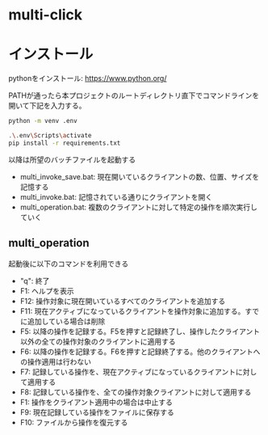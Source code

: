 # multi-click

# インストール

pythonをインストール: https://www.python.org/

PATHが通ったら本プロジェクトのルートディレクトリ直下でコマンドラインを開いて下記を入力する。

```sh
python -m venv .env

.\.env\Scripts\activate
pip install -r requirements.txt
```

以降は所望のバッチファイルを起動する

* multi_invoke_save.bat: 現在開いているクライアントの数、位置、サイズを記憶する
* multi_invoke.bat: 記憶されている通りにクライアントを開く
* multi_operation.bat: 複数のクライアントに対して特定の操作を順次実行していく

## multi_operation

起動後に以下のコマンドを利用できる

* "q": 終了
* F1: ヘルプを表示
* F12: 操作対象に現在開いているすべてのクライアントを追加する
* F11: 現在アクティブになっているクライアントを操作対象に追加する。すでに追加している場合は削除
* F5: 以降の操作を記録する。F5を押すと記録終了し、操作したクライアント以外の全ての操作対象のクライアントに適用する
* F6: 以降の操作を記録する。F6を押すと記録終了する。他のクライアントへの操作適用は行わない
* F7: 記録している操作を、現在アクティブになっているクライアントに対して適用する
* F8: 記録している操作を、全ての操作対象クライアントに対して適用する
* F1: 操作をクライアント適用中の場合は中止する
* F9: 現在記録している操作をファイルに保存する
* F10: ファイルから操作を復元する
